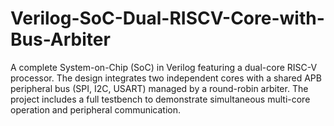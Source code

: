 # Verilog-SoC-Dual-RISCV-Core-with-Bus-Arbiter
A complete System-on-Chip (SoC) in Verilog featuring a dual-core RISC-V processor. The design integrates two independent cores with a shared APB peripheral bus (SPI, I2C, USART) managed by a round-robin arbiter. The project includes a full testbench to demonstrate simultaneous multi-core operation and peripheral communication.
